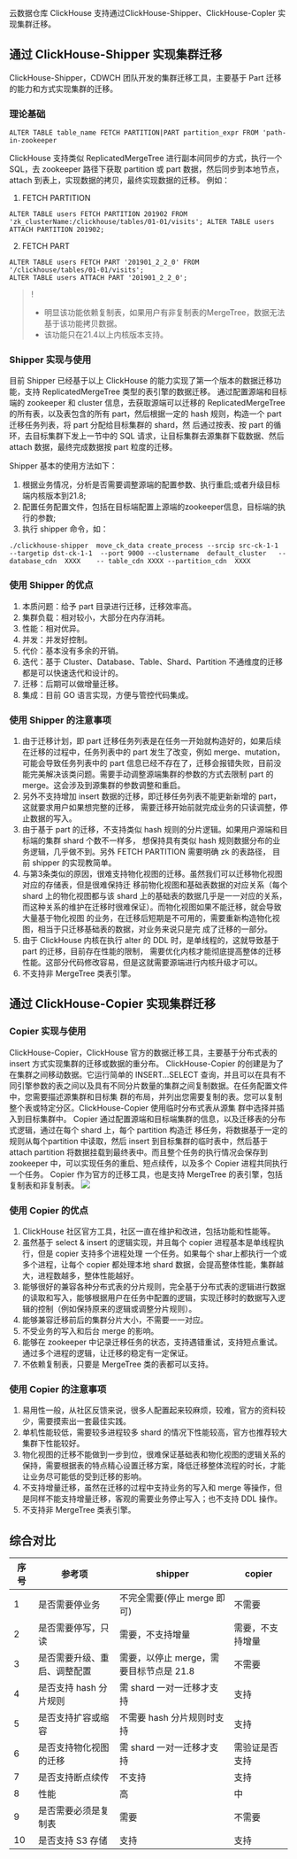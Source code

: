 云数据仓库 ClickHouse 支持通过ClickHouse-Shipper、ClickHouse-Copler 实现集群迁移。

## 通过 ClickHouse-Shipper 实现集群迁移
ClickHouse-Shipper，CDWCH 团队开发的集群迁移工具，主要基于 Part 迁移的能力和方式实现集群的迁移。 
### 理论基础
```
ALTER TABLE table_name FETCH PARTITION|PART partition_expr FROM 'path-in-zookeeper 
```
ClickHouse 支持类似 ReplicatedMergeTree 进行副本间同步的方式，执行一个 SQL，去 zookeeper 路径下获取 partition 或 part 数据，然后同步到本地节点，attach 到表上，实现数据的拷⻉，最终实现数据的迁移。 
例如：
1. FETCH PARTITION                                                          
```
ALTER TABLE users FETCH PARTITION 201902 FROM 'zk_clusterName:/clickhouse/tables/01-01/visits'; ALTER TABLE users ATTACH PARTITION 201902;                  
```
2. FETCH PART
```
ALTER TABLE users FETCH PART '201901_2_2_0' FROM '/clickhouse/tables/01-01/visits';
ALTER TABLE users ATTACH PART '201901_2_2_0';               
```
    
>! 
>- 明显该功能依赖复制表，如果用户有非复制表的MergeTree，数据无法基于该功能拷⻉数据。 
>- 该功能只在21.4以上内核版本支持。 

### Shipper 实现与使用 
目前 Shipper 已经基于以上 ClickHouse 的能力实现了第一个版本的数据迁移功能，支持 ReplicatedMergeTree 类型的表引擎的数据迁移。 
通过配置源端和目标端的 zookeeper 和 cluster 信息，去获取源端可以迁移的 ReplicatedMergeTree 的所有表，以及表包含的所有 part，然后根据一定的 hash 规则，构造一个 part 迁移任务列表，将 part 分配给目标集群的 shard，然 后通过按表、按 part 的循环，去目标集群下发上一节中的 SQL 请求，让目标集群去源集群下载数据、然后 attach 数据，最终完成数据按 part 粒度的迁移。 

Shipper 基本的使用方法如下：
1. 根据业务情况，分析是否需要调整源端的配置参数、执行重启;或者升级目标端内核版本到21.8; 
2. 配置任务配置文件，包括在目标端配置上源端的zookeeper信息，目标端的执行的参数;
3. 执行 shipper 命令，如：
```
./clickhouse-shipper  move_ck_data create_process --srcip src-ck-1-1  --targetip dst-ck-1-1  --port 9000 --clustername  default_cluster   --database_cdn  XXXX    -- table_cdn XXXX --partition_cdn  XXXX           
```
### 使用 Shipper 的优点 
1. 本质问题：给予 part 目录进行迁移，迁移效率高。 
2. 集群负载：相对较小，大部分在内存消耗。
3. 性能：相对优异。
4. 并发：并发好控制。 
5. 代价：基本没有多余的开销。
6. 迭代：基于 Cluster、Database、Table、Shard、Partition 不通维度的迁移都是可以快速迭代和设计的。
7. 迁移：后期可以做增量迁移。
8. 集成：目前 GO 语言实现，方便与管控代码集成。 

### 使用 Shipper 的注意事项
1. 由于迁移计划，即 part 迁移任务列表是在任务一开始就构造好的，如果后续在迁移的过程中，任务列表中的 part 发生了改变，例如 merge、mutation，可能会导致任务列表中的 part 信息已经不存在了，迁移会报错失败，目前没能完美解决该类问题。需要手动调整源端集群的参数的方式去限制 part 的 merge。这会涉及到源集群的参数调整和重启。               
2. 另外不支持增加 insert 数据的迁移，即迁移任务列表不能更新新增的 part，这就要求用户如果想完整的迁移， 需要迁移开始前就完成业务的只读调整，停止数据的写入。 
3. 由于基于 part 的迁移，不支持类似 hash 规则的分片逻辑。如果用户源端和目标端的集群 shard 个数不一样多， 想保持具有类似 hash 规则数据分布的业务逻辑，几乎做不到。另外 FETCH PARTITION 需要明确 zk 的表路径， 目前 shipper 的实现教简单。 
4. 与第3条类似的原因，很难支持物化视图的迁移。虽然我们可以迁移物化视图对应的存储表，但是很难保持迁 移前物化视图和基础表数据的对应关系（每个 shard 上的物化视图都与该 shard 上的基础表的数据几乎是一一对应的关系，而这种关系的维护在迁移时很难保证）。而物化视图如果不能迁移，就会导致大量基于物化视图 的业务，在迁移后短期是不可用的，需要重新构造物化视图，相当于只迁移基础表的数据，对业务来说只是完 成了迁移的一部分。 
5. 由于 ClickHouse 内核在执行 alter 的 DDL 时，是单线程的，这就导致基于 part 的迁移，目前存在性能的限制， 需要优化内核才能彻底提高整体的迁移性能。这部分代码修改容易，但是这就需要源端进行内核升级才可以。 
6. 不支持非 MergeTree 类表引擎。

## 通过 ClickHouse-Copier 实现集群迁移
### Copier 实现与使用 
ClickHouse-Copier，ClickHouse 官方的数据迁移工具，主要基于分布式表的 insert 方式实现集群的迁移或数据的重分布。 
ClickHouse-Copier 的创建是为了在集群之间移动数据。它运行简单的 INSERT...SELECT 查询，并且可以在具有不 同引擎参数的表之间以及具有不同分片数量的集群之间复制数据。在任务配置文件中，您需要描述源集群和目标集 群的布局，并列出您需要复制的表。您可以复制整个表或特定分区。ClickHouse-Copier 使用临时分布式表从源集 群中选择并插入到目标集群中。 
Copier 通过配置源端和目标端集群的信息，以及迁移表的分布式逻辑，通过在每个 shard 上，每个 partition 构造迁 移任务，将数据基于一定的规则从每个partition 中读取，然后 insert 到目标集群的临时表中，然后基于 attach partition 将数据挂载到最终表中。而且整个任务的执行情况会保存到 zookeeper 中，可以实现任务的重启、短点续传，以及多个 Copier 进程共同执行一个任务。 
Copier 作为官方的迁移工具，也是支持 MergeTree 的表引擎，包括复制表和非复制表。 
![](https://qcloudimg.tencent-cloud.cn/raw/e3e71540a1f8b04d8472e20e63d86cc3.png)
                    
### 使用 Copier 的优点
1. ClickHouse 社区官方工具，社区一直在维护和改进，包括功能和性能等。           
2. 虽然基于 select & insert 的逻辑实现，并且每个 copier 进程基本是单线程执行，但是 copier 支持多个进程处理 一个任务。如果每个 shar上都执行一个或多个进程，让每个 copier 都处理本地 shard 数据，会提高整体性能，集群越大，进程数越多，整体性能越好。                              
3. 能够很好的兼容各种分布式表的分片规则，完全基于分布式表的逻辑进行数据的读取和写入，能够根据用户在任务中配置的逻辑，实现迁移时的数据写入逻辑的控制（例如保持原来的逻辑或调整分片规则）。                              
4. 能够兼容迁移前后的集群分片大小，不需要一一对应。 
5. 不受业务的写入和后台 merge 的影响。 
6. 能够在 zookeeper 中记录迁移任务的状态，支持遇错重试，支持短点重试。通过多个进程的逻辑，让迁移的稳定有一定保证。 
7. 不依赖复制表，只要是 MergeTree 类的表都可以支持。 
                            
### 使用 Copier 的注意事项
1. 易用性一般，从社区反馈来说，很多人配置起来较麻烦，较难，官方的资料较少，需要摸索出一套最佳实践。 
2. 单机性能较低，需要较多进程较多 shard 的情况下性能较高，官方也推荐较大集群下性能较好。 
3. 物化视图的迁移不能做到一步到位，很难保证基础表和物化视图的逻辑关系的保持，需要根据表的特点精心设置迁移方案，降低迁移整体流程的时⻓，才能让业务尽可能低的受到迁移的影响。                             
4. 不支持增量迁移，虽然在迁移的过程中支持业务的写入和 merge 等操作，但是同样不能支持增量迁移，客观的需要业务停止写入；也不支持 DDL 操作。            
5. 不支持非 MergeTree 类表引擎。 

## 综合对比 
| 序 号   | 参考项 | shipper | copier | 
|---------|---------|---------|---------|
| 1         | 是否需要停业务 | 不完全需要(停止 merge 即可) | 不需要 | 
|2           |是否需要停写，只读 |需要，不支持增量 |需要，不支持增量 |
| 3             | 是否需要升级、重启、调整配置                    | 需要，以停止 merge，需要目标节点是 21.8 | 不需要 | 
| 4  |  是否支持 hash 分片规则 | 需 shard 一对一迁移才支持 | 支持 | 
| 5         | 是否支持扩容或缩容 | 不需要 hash 分片规则时支持 | 支持 | 
| 6     | 是否支持物化视图的迁移 | 需 shard 一对一迁移才支持 | 需验证是否支持 | 
| 7  | 是否支持断点续传 | 不支持 | 支持 | 
| 8                     | 性能|  高 | 中 | 
| 9          |      是否需要必须是复制表 | 需要|  不需要 | 
| 10     | 是否支持 S3 存储|  支持 | 支持 | 

                                            


